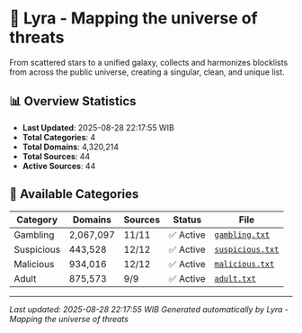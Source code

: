 # 🌌 Lyra - Mapping the universe of threats

From scattered stars to a unified galaxy, collects and harmonizes blocklists from across the public universe, creating a singular, clean, and unique list.

## 📊 Overview Statistics

- **Last Updated**: 2025-08-28 22:17:55 WIB
- **Total Categories**: 4
- **Total Domains**: 4,320,214
- **Total Sources**: 44
- **Active Sources**: 44

## 📂 Available Categories

| Category | Domains | Sources | Status | File |
|----------|---------|---------|--------|------|
| Gambling | 2,067,097 | 11/11 | ✅ Active | [`gambling.txt`](blocklist/gambling.txt) |
| Suspicious | 443,528 | 12/12 | ✅ Active | [`suspicious.txt`](blocklist/suspicious.txt) |
| Malicious | 934,016 | 12/12 | ✅ Active | [`malicious.txt`](blocklist/malicious.txt) |
| Adult | 875,573 | 9/9 | ✅ Active | [`adult.txt`](blocklist/adult.txt) |


---

*Last updated: 2025-08-28 22:17:55 WIB*
*Generated automatically by Lyra - Mapping the universe of threats*
